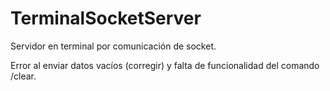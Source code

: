 # TerminalSocketServer

Servidor en terminal por comunicación de socket.

Error al enviar datos vacíos (corregir) y falta de funcionalidad del comando /clear.
